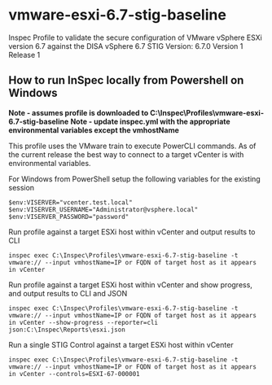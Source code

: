 # vmware-esxi-6.7-stig-baseline
Inspec Profile to validate the secure configuration of VMware vSphere ESXi version 6.7 against the DISA vSphere 6.7 STIG
Version: 6.7.0 Version 1 Release 1

## How to run InSpec locally from Powershell on Windows

**Note - assumes profile is downloaded to C:\Inspec\Profiles\vmware-esxi-6.7-stig-baseline**
**Note - update inspec.yml with the appropriate environmental variables except the vmhostName**

This profile uses the VMware train to execute PowerCLI commands.  As of the current release the best way to connect to a target vCenter is with environmental variables.

For Windows from PowerShell setup the following variables for the existing session
```
$env:VISERVER="vcenter.test.local"
$env:VISERVER_USERNAME="Administrator@vsphere.local"
$env:VISERVER_PASSWORD="password"
```

Run profile against a target ESXi host within vCenter and output results to CLI
```
inspec exec C:\Inspec\Profiles\vmware-esxi-6.7-stig-baseline -t vmware:// --input vmhostName=IP or FQDN of target host as it appears in vCenter
```

Run profile against a target ESXi host within vCenter and show progress, and output results to CLI and JSON
```
inspec exec C:\Inspec\Profiles\vmware-esxi-6.7-stig-baseline -t vmware:// --input vmhostName=IP or FQDN of target host as it appears in vCenter --show-progress --reporter=cli json:C:\Inspec\Reports\esxi.json
```

Run a single STIG Control against a target ESXi host within vCenter
```
inspec exec C:\Inspec\Profiles\vmware-esxi-6.7-stig-baseline -t vmware:// --input vmhostName=IP or FQDN of target host as it appears in vCenter --controls=ESXI-67-000001
```